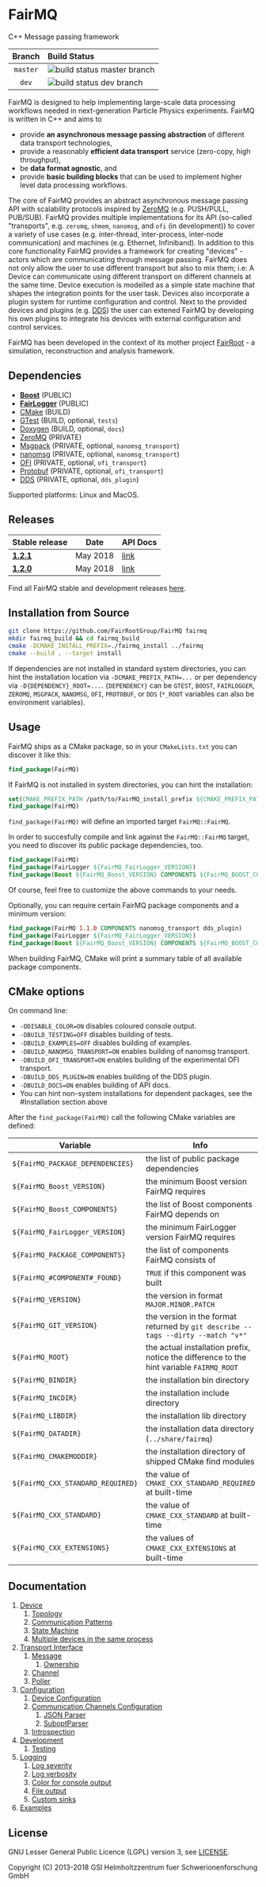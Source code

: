 <!-- {#mainpage} -->
# FairMQ

C++ Message passing framework

| Branch | Build Status |
| :---: | :--- |
| `master` | ![build status master branch](https://alfa-ci.gsi.de/buildStatus/icon?job=FairRootGroup/FairMQ/master) |
| `dev` | ![build status dev branch](https://alfa-ci.gsi.de/buildStatus/icon?job=FairRootGroup/FairMQ/dev) |

FairMQ is designed to help implementing large-scale data processing workflows needed in next-generation Particle Physics experiments. FairMQ is written in C++ and aims to
  * provide **an asynchronous message passing abstraction** of different data transport technologies,
  * provide a reasonably **efficient data transport** service (zero-copy, high throughput),
  * be **data format agnostic**, and
  * provide **basic building blocks** that can be used to implement higher level data processing workflows.

The core of FairMQ provides an abstract asynchronous message passing API with scalability protocols
inspired by [ZeroMQ](https://github.com/zeromq/libzmq) (e.g. PUSH/PULL, PUB/SUB).
FairMQ provides multiple implementations for its API (so-called "transports",
e.g. `zeromq`, `shmem`, `nanomsg`, and `ofi` (in development)) to cover a variety of use cases
(e.g. inter-thread, inter-process, inter-node communication) and machines (e.g. Ethernet, Infiniband).
In addition to this core functionality FairMQ provides a framework for creating "devices" - actors which
are communicating through message passing. FairMQ does not only allow the user to use different transport but also to mix them; i.e: A Device can communicate using different transport on different channels at the same time. Device execution is modelled as a simple state machine that
shapes the integration points for the user task. Devices also incorporate a plugin system for runtime configuration and control.
Next to the provided devices and plugins (e.g. [DDS](https://github.com/FairRootGroup/DDS))
the user can extened FairMQ by developing his own plugins to integrate his devices with external
configuration and control services.

FairMQ has been developed in the context of its mother project [FairRoot](https://github.com/FairRootGroup/FairRoot) -
a simulation, reconstruction and analysis framework.

## Dependencies

  * [**Boost**](https://www.boost.org/) (PUBLIC)
  * [**FairLogger**](https://github.com/FairRootGroup/FairLogger) (PUBLIC)
  * [CMake](https://cmake.org/) (BUILD)
  * [GTest](https://github.com/google/googletest) (BUILD, optional, `tests`)
  * [Doxygen](http://www.doxygen.org/) (BUILD, optional, `docs`)
  * [ZeroMQ](http://zeromq.org/) (PRIVATE)
  * [Msgpack](https://msgpack.org/index.html) (PRIVATE, optional, `nanomsg_transport`)
  * [nanomsg](http://nanomsg.org/) (PRIVATE, optional, `nanomsg_transport`)
  * [OFI](https://ofiwg.github.io/libfabric/) (PRIVATE, optional, `ofi_transport`)
  * [Protobuf](https://developers.google.com/protocol-buffers/) (PRIVATE, optional, `ofi_transport`)
  * [DDS](http://dds.gsi.de) (PRIVATE, optional, `dds_plugin`)

  Supported platforms: Linux and MacOS.

## Releases

| Stable release | Date | API Docs |
| --- | --- | --- |
| [**1.2.1**](https://github.com/FairRootGroup/FairMQ/releases/tag/v1.2.1) | May 2018 | [link](https://fairrootgroup.github.io/FairMQ/v1.2.1/index.html) |
| [**1.2.0**](https://github.com/FairRootGroup/FairMQ/releases/tag/v1.2.0) | May 2018 | [link](https://fairrootgroup.github.io/FairMQ/v1.2.0/index.html) |

Find all FairMQ stable and development releases [here](https://github.com/FairRootGroup/FairMQ/releases).

## Installation from Source

```bash
git clone https://github.com/FairRootGroup/FairMQ fairmq
mkdir fairmq_build && cd fairmq_build
cmake -DCMAKE_INSTALL_PREFIX=./fairmq_install ../fairmq
cmake --build . --target install
```

If dependencies are not installed in standard system directories, you can hint the installation location via `-DCMAKE_PREFIX_PATH=...` or per dependency via `-D{DEPENDENCY}_ROOT=...`. `{DEPENDENCY}` can be `GTEST`, `BOOST`, `FAIRLOGGER`, `ZEROMQ`, `MSGPACK`, `NANOMSG`, `OFI`, `PROTOBUF`, or `DDS` (`*_ROOT` variables can also be environment variables).

## Usage

FairMQ ships as a CMake package, so in your `CMakeLists.txt` you can discover it like this:

```cmake
find_package(FairMQ)
```

If FairMQ is not installed in system directories, you can hint the installation:

```cmake
set(CMAKE_PREFIX_PATH /path/to/FairMQ_install_prefix ${CMAKE_PREFIX_PATH})
find_package(FairMQ)
```

`find_package(FairMQ)` will define an imported target `FairMQ::FairMQ`.

In order to succesfully compile and link against the `FairMQ::FairMQ` target, you need to discover its public package dependencies, too.

```cmake
find_package(FairMQ)
find_package(FairLogger ${FairMQ_FairLogger_VERSION})
find_package(Boost ${FairMQ_Boost_VERSION} COMPONENTS ${FairMQ_BOOST_COMPONENTS})
```

Of course, feel free to customize the above commands to your needs.

Optionally, you can require certain FairMQ package components and a minimum version:

```cmake
find_package(FairMQ 1.1.0 COMPONENTS nanomsg_transport dds_plugin)
find_package(FairLogger ${FairMQ_FairLogger_VERSION})
find_package(Boost ${FairMQ_Boost_VERSION} COMPONENTS ${FairMQ_BOOST_COMPONENTS})
```

When building FairMQ, CMake will print a summary table of all available package components.

## CMake options

On command line:

  * `-DDISABLE_COLOR=ON` disables coloured console output.
  * `-DBUILD_TESTING=OFF` disables building of tests.
  * `-DBUILD_EXAMPLES=OFF` disables building of examples.
  * `-DBUILD_NANOMSG_TRANSPORT=ON` enables building of nanomsg transport.
  * `-DBUILD_OFI_TRANSPORT=ON` enables building of the experimental OFI transport.
  * `-DBUILD_DDS_PLUGIN=ON` enables building of the DDS plugin.
  * `-DBUILD_DOCS=ON` enables building of API docs.
  * You can hint non-system installations for dependent packages, see the #Installation section above

After the `find_package(FairMQ)` call the following CMake variables are defined:

| Variable | Info |
| --- | --- |
| `${FairMQ_PACKAGE_DEPENDENCIES}` | the list of public package dependencies |
| `${FairMQ_Boost_VERSION}` | the minimum Boost version FairMQ requires |
| `${FairMQ_Boost_COMPONENTS}` | the list of Boost components FairMQ depends on |
| `${FairMQ_FairLogger_VERSION}` | the minimum FairLogger version FairMQ requires |
| `${FairMQ_PACKAGE_COMPONENTS}` | the list of components FairMQ consists of |
| `${FairMQ_#COMPONENT#_FOUND}` | `TRUE` if this component was built |
| `${FairMQ_VERSION}` | the version in format `MAJOR.MINOR.PATCH` |
| `${FairMQ_GIT_VERSION}` | the version in the format returned by `git describe --tags --dirty --match "v*"` |
| `${FairMQ_ROOT}` | the actual installation prefix, notice the difference to the hint variable `FAIRMQ_ROOT` |
| `${FairMQ_BINDIR}` | the installation bin directory |
| `${FairMQ_INCDIR}` | the installation include directory |
| `${FairMQ_LIBDIR}` | the installation lib directory |
| `${FairMQ_DATADIR}` | the installation data directory (`../share/fairmq`) |
| `${FairMQ_CMAKEMODDIR}` | the installation directory of shipped CMake find modules |
| `${FairMQ_CXX_STANDARD_REQUIRED}` | the value of `CMAKE_CXX_STANDARD_REQUIRED` at built-time |
| `${FairMQ_CXX_STANDARD}` | the value of `CMAKE_CXX_STANDARD` at built-time |
| `${FairMQ_CXX_EXTENSIONS}` | the values of `CMAKE_CXX_EXTENSIONS` at built-time |

## Documentation

1. [Device](docs/Device.md#1-device)
   1. [Topology](docs/Device.md#11-topology)
   2. [Communication Patterns](docs/Device.md#12-communication-patterns)
   3. [State Machine](docs/Device.md#13-state-machine)
   4. [Multiple devices in the same process](docs/Device.md#15-multiple-devices-in-the-same-process)
2. [Transport Interface](docs/Transport.md#2-transport-interface)
   1. [Message](docs/Transport.md#21-message)
      1. [Ownership](docs/Transport.md#211-ownership)
   2. [Channel](docs/Transport.md#22-channel)
   3. [Poller](docs/Transport.md#23-poller)
3. [Configuration](docs/Configuration.md#3-configuration)
    1. [Device Configuration](docs/Configuration.md#31-device-configuration)
    2. [Communication Channels Configuration](docs/Configuration.md#32-communication-channels-configuration)
        1. [JSON Parser](docs/Configuration.md#321-json-parser)
        2. [SuboptParser](docs/Configuration.md#322-suboptparser)
    3. [Introspection](docs/Configuration.md#33-introspection)
4. [Development](docs/Development.md#4-development)
   1. [Testing](docs/Development.md#41-testing)
5. [Logging](docs/Logging.md#5-logging)
   1. [Log severity](docs/Logging.md#51-log-severity)
   2. [Log verbosity](docs/Logging.md#52-log-verbosity)
   3. [Color for console output](docs/Logging.md#53-color)
   4. [File output](docs/Logging.md#54-file-output)
   5. [Custom sinks](docs/Logging.md#55-custom-sinks)
6. [Examples](docs/Examples.md#6-examples)

## License

GNU Lesser General Public Licence (LGPL) version 3, see [LICENSE](LICENSE).

Copyright (C) 2013-2018 GSI Helmholtzzentrum fuer Schwerionenforschung GmbH
